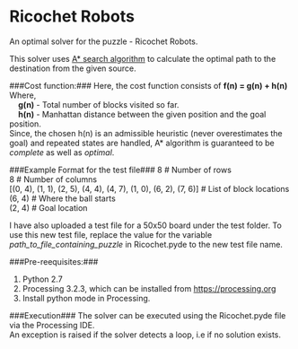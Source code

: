 # Ricochet Robots
An optimal solver for the puzzle - Ricochet Robots.

This solver uses [A* search algorithm](https://en.wikipedia.org/wiki/A*_search_algorithm) to calculate the optimal path to the destination from the given source.

###Cost function:###
Here, the cost function consists of <b>f(n) = g(n) + h(n)</b>  
Where,  
&nbsp; &nbsp; <b>g(n)</b> - Total number of blocks visited so far.  
&nbsp; &nbsp; <b>h(n)</b> - Manhattan distance between the given position and the goal position.  
Since, the chosen h(n) is an admissible heuristic (never overestimates the goal) and repeated states are handled, A* algorithm is guaranteed to be _complete_ as well as _optimal_.

###Example Format for the test file###
8 # Number of rows  
8 # Number of columns  
[(0, 4), (1, 1), (2, 5), (4, 4), (4, 7), (1, 0), (6, 2), (7, 6)] # List of block locations  
(6, 4) # Where the ball starts  
(2, 4) # Goal location  

I have also uploaded a test file for a 50x50 board under the test folder. To use this new test file, replace the value for the variable _path_to_file_containing_puzzle_ in Ricochet.pyde to the new test file name.

###Pre-reequisites:###
1. Python 2.7
2. Processing 3.2.3, which can be installed from https://processing.org
3. Install python mode in Processing. 

###Execution###
The solver can be executed using the Ricochet.pyde file via the Processing IDE.  
An exception is raised if the solver detects a loop, i.e if no solution exists.
